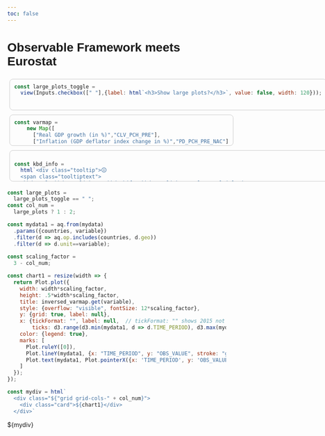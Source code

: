 ```yaml
---
toc: false
---
```


<!-- Important! Input values returned by view() calls can be used only in a separate js code blocks. -->
<!-- Think: a separate spreadsheet cell to avoid a circular reference. -->
<!-- See https://gist.githubusercontent.com/alekrutkowski/797ca03a87743ca6e25f5a27584f8b53 -->
<!-- See https://talk.observablehq.com/t/how-to-use-input-values-for-computation-in-an-observable-doc/9055 -->



<!-- Imports async functon fetchCSVtoObjects -->
<!-- Fetches a CSV contents and puts its rows into an array of objects -->
<!-- See https://gist.githubusercontent.com/alekrutkowski/797ca03a87743ca6e25f5a27584f8b53 -->
<!-- The raw gist contents needs to be served through a proxy e.g. githack.com with proper Content-Type header (as application/javascript not text/plain MIME type) -->
<script src="https://gist.githack.com/alekrutkowski/797ca03a87743ca6e25f5a27584f8b53/raw/f3ba0f5b4f68c659f1d2cdba6e0eda956251ff3d/fetchCSVtoObjects.js"></script>

<!-- For JavaScript "data frames": https://idl.uw.edu/arquero -->
<!-- Arquero will be imported into the aq global object -->
<script src="https://cdn.jsdelivr.net/npm/arquero@latest"></script>

<h1 style="font-family:sans-serif;">Observable Framework meets Eurostat</h1>

<div class="mycontainer">

```js
const large_plots_toggle =
  view(Inputs.checkbox([" "],{label: html`<h3>Show large plots?</h3>`, value: false, width: 120}));
```

```js
const varmap =
    new Map([
      ["Real GDP growth (in %)","CLV_PCH_PRE"],
      ["Inflation (GDP deflator index change in %)","PD_PCH_PRE_NAC"]
    ]);
const inversed_varmap = 
  new Map([...varmap].map(([k, v]) => [v, k]));
    
const variable = view(
  Inputs.select(
    varmap,
    {value: "CLV_PCH_PRE", 
     label: html`<h3>Select a variable</h3>`}
  )
);
```

```js

const kbd_info =
  html`<div class="tooltip">🛈
  <span class="tooltiptext">
  <kbd>Ctrl</kbd> + Click or <kbd>Shift</kbd> + Click to select multiple items
  </span>
  </div>`

const mydata = 
  await fetchCSVtoObjects("https://ec.europa.eu/eurostat/api/dissemination/sdmx/3.0/data/dataflow/ESTAT/nama_10_gdp/1.0/*.*.*.*?c[freq]=A&c[unit]=CLV_PCH_PRE,PD_PCH_PRE_NAC&c[na_item]=B1GQ&c[TIME_PERIOD]=2015,2016,2017,2018,2019,2020,2021,2022,2023,2024&compress=false&format=csvdata&formatVersion=2.0&lang=en&labels=name");

const countries = view(
  Inputs.select(
    new Map([
      ["European Union","EU27_2020"],
      ["Belgium","BE"],
      ["Bulgaria","BG"],
      ["Czechia","CZ"],
      ["Denmark","DK"],
      ["Germany","DE"],
      ["Estonia","EE"],
      ["Ireland","IE"],
      ["Greece","EL"],
      ["Spain","ES"],
      ["France","FR"],
      ["Croatia","HR"],
      ["Italy","IT"],
      ["Cyprus","CY"],
      ["Latvia","LV"],
      ["Lithuania","LT"],
      ["Luxembourg","LU"],
      ["Hungary","HU"],
      ["Malta","MT"],
      ["Netherlands","NL"],
      ["Austria","AT"],
      ["Poland","PL"],
      ["Portugal","PT"],
      ["Romania","RO"],
      ["Slovenia","SI"],
      ["Slovakia","SK"],
      ["Finland","FI"],
      ["Sweden","SE"]
    ]),
    {value: ["EU27_2020"], 
     label: html`<h3>Select one or more countries</h3>${kbd_info}`,
     multiple: 2}
  )
);
```

</div> <!-- Closing tag for <div class="mycontainer"> -->

```js
const large_plots =
  large_plots_toggle == " ";
const col_num =
  large_plots ? 1 : 2;
```


```js
const mydata1 = aq.from(mydata)
  .params({countries, variable})
  .filter(d => aq.op.includes(countries, d.geo))
  .filter(d => d.unit==variable);
  
const scaling_factor =
  3 - col_num;

const chart1 = resize(width => {
  return Plot.plot({
    width: width*scaling_factor,
    height: .5*width*scaling_factor,
    title: inversed_varmap.get(variable),
    style: {overflow: "visible", fontSize: 12*scaling_factor},
    y: {grid: true, label: null},
    x: {tickFormat: "", label: null,  // tickFormat: "" shows 2015 not 2,015
        ticks: d3.range(d3.min(mydata1, d => d.TIME_PERIOD), d3.max(mydata1, d => d.TIME_PERIOD) + 1, 1)}, // to avoid fractional ticks, doesn't make sense for years
    color: {legend: true},
    marks: [
      Plot.ruleY([0]),
      Plot.lineY(mydata1, {x: "TIME_PERIOD", y: "OBS_VALUE", stroke: "geo", strokeWidth: 1.5*scaling_factor}),
      Plot.text(mydata1, Plot.pointerX({x: 'TIME_PERIOD', y: 'OBS_VALUE', text: 'OBS_VALUE'}))
    ]
  });
});

```

```js
const mydiv = html`
  <div class="${"grid grid-cols-" + col_num}">
    <div class="card">${chart1}</div>
  </div>`
```


<div>${mydiv}<div>


<!-- Uncomment if you want to remove the "Built with Observable on ...." text.
```js
const observer = new MutationObserver(() => {
  const footer = document.getElementById("observablehq-footer");
  if (footer) {
    footer.remove();
    observer.disconnect(); // stop observing once it's gone
  }
});
observer.observe(document.body, { childList: true, subtree: true });
```
-->

<style>

.hero {
  display: flex;
  flex-direction: column;
  align-items: center;
  font-family: var(--sans-serif);
  margin: 4rem 0 8rem;
  text-wrap: balance;
  text-align: center;
}

.hero h1 {
  margin: 1rem 0;
  padding: 1rem 0;
  max-width: none;
  font-size: 14vw;
  font-weight: 900;
  line-height: 1;
  background: linear-gradient(30deg, var(--theme-foreground-focus), currentColor);
  -webkit-background-clip: text;
  -webkit-text-fill-color: transparent;
  background-clip: text;
}

.hero h2 {
  margin: 0;
  max-width: 34em;
  font-size: 20px;
  font-style: initial;
  font-weight: 500;
  line-height: 1.5;
  color: var(--theme-foreground-muted);
}

@media (min-width: 640px) {
  .hero h1 {
    font-size: 90px;
  }
}

/* Base input style */
input[type="text"],
input[type="number"],
input[type="email"],
input[type="search"],
input[type="password"],
textarea,
select {
  width: 100%;
  padding: 0.5rem 0.75rem;
  border: 1px solid var(--theme-border, #d0d7de);
  border-radius: 0.5rem;
  background-color: var(--theme-bg, #fff);
  font-size: 0.95rem;
  font-family: inherit;
  transition: border-color 0.2s ease, box-shadow 0.2s ease;
  box-sizing: border-box;
}

/* On focus */
input:focus,
textarea:focus,
select:focus {
  outline: none;
  border-color: var(--theme-accent, #1f77b4);
  box-shadow: 0 0 0 3px rgba(31, 119, 180, 0.25);
}

/* Placeholder styling */
::placeholder {
  color: #9ca3af;
}

/* Disabled */
input:disabled,
textarea:disabled,
select:disabled {
  background-color: #f3f4f6;
  color: #9ca3af;
  cursor: not-allowed;
}

/* Buttons */
button {
  padding: 0.5rem 1rem;
  border-radius: 0.5rem;
  border: none;
  background-color: var(--theme-accent, #1f77b4);
  color: white;
  font-weight: 500;
  cursor: pointer;
  transition: background-color 0.2s ease, box-shadow 0.2s ease;
}

button:hover {
  background-color: #155d8a;
}

button:disabled {
  background-color: #9ca3af;
  cursor: not-allowed;
}

kbd {
  display: inline-block;
  padding: 0.2em 0.4em;
  font-size: 0.85em;
  font-family: ui-monospace, SFMono-Regular, Menlo, Monaco, Consolas, "Liberation Mono", "Courier New", monospace;
  line-height: 1;
  color: var(--theme-text, #111);
  background-color: var(--theme-bg2, #f3f4f6);
  border: 1px solid var(--theme-border, #d0d7de);
  border-radius: 0.25rem;
  box-shadow: 0 1px 0 rgba(0,0,0,0.2), inset 0 0 0 1px #fff;
  white-space: nowrap;
}

.tooltip {
  position: relative;
  display: inline-block;
  cursor: pointer;
}

.tooltip .tooltiptext {
  visibility: hidden;
  opacity: 0;
  transition: opacity 0.2s;

  position: absolute;
  bottom: 125%;
  left: 50%;
  transform: translateX(-50%);

  background: #fff;            /* white background */
  color: #333;                 /* dark text */
  border: 1px solid #ccc;      /* light border */
  padding: 6px 10px;
  border-radius: 4px;
  white-space: nowrap;
  box-shadow: 0 2px 6px rgba(0,0,0,0.15);
  z-index: 1;
}

.tooltip:hover .tooltiptext {
  visibility: visible;
  opacity: 1;
}

.mycontainer {
  width: 100%;
}
.mycontainer > div {
  display: inline-block;
  margin: 5px;
  padding: 10px;
  border: 1px solid #ccc;
  border-radius: 8px;
  height: 50px;
}

</style>

